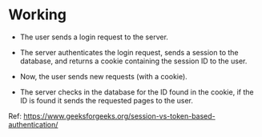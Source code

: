# Working

- The user sends a login request to the server.

- The server authenticates the login request, sends a session to the database, and returns a cookie containing the session ID to the user.

- Now, the user sends new requests (with a cookie).

- The server checks in the database for the ID found in the cookie, if the ID is found it sends the requested pages to the user.

Ref: https://www.geeksforgeeks.org/session-vs-token-based-authentication/